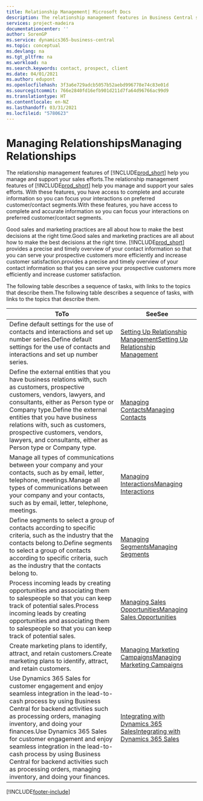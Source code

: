 ```yaml
---
title: Relationship Management| Microsoft Docs
description: The relationship management features in Business Central support your sales efforts and let you access information about contacts and prospects so you can serve customers efficiently.
services: project-madeira
documentationcenter: ''
author: SorenGP
ms.service: dynamics365-business-central
ms.topic: conceptual
ms.devlang: na
ms.tgt_pltfrm: na
ms.workload: na
ms.search.keywords: contact, prospect, client
ms.date: 04/01/2021
ms.author: edupont
ms.openlocfilehash: 3f3a6e729adcb5057b52aebd996778e74c83e01d
ms.sourcegitcommit: 766e2840fd16efb901d211d7fa64d96766ac99d9
ms.translationtype: HT
ms.contentlocale: en-NZ
ms.lasthandoff: 03/31/2021
ms.locfileid: "5780623"
---
```

# <a name="managing-relationships"></a><span data-ttu-id="936bd-103">Managing Relationships</span><span class="sxs-lookup"><span data-stu-id="936bd-103">Managing Relationships</span></span>
<span data-ttu-id="936bd-104">The relationship management features of [!INCLUDE[prod_short](includes/prod_short.md)] help you manage and support your sales efforts.</span><span class="sxs-lookup"><span data-stu-id="936bd-104">The relationship management features of [!INCLUDE[prod_short](includes/prod_short.md)] help you manage and support your sales efforts.</span></span> <span data-ttu-id="936bd-105">With these features, you have access to complete and accurate information so you can focus your interactions on preferred customer/contact segments.</span><span class="sxs-lookup"><span data-stu-id="936bd-105">With these features, you have access to complete and accurate information so you can focus your interactions on preferred customer/contact segments.</span></span>

<span data-ttu-id="936bd-106">Good sales and marketing practices are all about how to make the best decisions at the right time.</span><span class="sxs-lookup"><span data-stu-id="936bd-106">Good sales and marketing practices are all about how to make the best decisions at the right time.</span></span> [!INCLUDE[prod_short](includes/prod_short.md)] <span data-ttu-id="936bd-107">provides a precise and timely overview of your contact information so that you can serve your prospective customers more efficiently and increase customer satisfaction.</span><span class="sxs-lookup"><span data-stu-id="936bd-107">provides a precise and timely overview of your contact information so that you can serve your prospective customers more efficiently and increase customer satisfaction.</span></span>

<span data-ttu-id="936bd-108">The following table describes a sequence of tasks, with links to the topics that describe them.</span><span class="sxs-lookup"><span data-stu-id="936bd-108">The following table describes a sequence of tasks, with links to the topics that describe them.</span></span>  

| <span data-ttu-id="936bd-109">To</span><span class="sxs-lookup"><span data-stu-id="936bd-109">To</span></span> | <span data-ttu-id="936bd-110">See</span><span class="sxs-lookup"><span data-stu-id="936bd-110">See</span></span> |
| --- | --- |
|<span data-ttu-id="936bd-111">Define default settings for the use of contacts and interactions and set up number series.</span><span class="sxs-lookup"><span data-stu-id="936bd-111">Define default settings for the use of contacts and interactions and set up number series.</span></span>|[<span data-ttu-id="936bd-112">Setting Up Relationship Management</span><span class="sxs-lookup"><span data-stu-id="936bd-112">Setting Up Relationship Management</span></span>](marketing-setup-marketing.md)|
|<span data-ttu-id="936bd-113">Define the external entities that you have business relations with, such as customers, prospective customers, vendors, lawyers, and consultants, either as Person type or Company type.</span><span class="sxs-lookup"><span data-stu-id="936bd-113">Define the external entities that you have business relations with, such as customers, prospective customers, vendors, lawyers, and consultants, either as Person type or Company type.</span></span>|[<span data-ttu-id="936bd-114">Managing Contacts</span><span class="sxs-lookup"><span data-stu-id="936bd-114">Managing Contacts</span></span>](marketing-contacts.md)|
|<span data-ttu-id="936bd-115">Manage all types of communications between your company and your contacts, such as by email, letter, telephone, meetings.</span><span class="sxs-lookup"><span data-stu-id="936bd-115">Manage all types of communications between your company and your contacts, such as by email, letter, telephone, meetings.</span></span>|[<span data-ttu-id="936bd-116">Managing Interactions</span><span class="sxs-lookup"><span data-stu-id="936bd-116">Managing Interactions</span></span>](marketing-interactions.md)|
|<span data-ttu-id="936bd-117">Define segments to select a group of contacts according to specific criteria, such as the industry that the contacts belong to.</span><span class="sxs-lookup"><span data-stu-id="936bd-117">Define segments to select a group of contacts according to specific criteria, such as the industry that the contacts belong to.</span></span>|[<span data-ttu-id="936bd-118">Managing Segments</span><span class="sxs-lookup"><span data-stu-id="936bd-118">Managing Segments</span></span>](marketing-segments.md)|
|<span data-ttu-id="936bd-119">Process incoming leads by creating opportunities and associating them to salespeople so that you can keep track of potential sales.</span><span class="sxs-lookup"><span data-stu-id="936bd-119">Process incoming leads by creating opportunities and associating them to salespeople so that you can keep track of potential sales.</span></span>|[<span data-ttu-id="936bd-120">Managing Sales Opportunities</span><span class="sxs-lookup"><span data-stu-id="936bd-120">Managing Sales Opportunities</span></span>](marketing-manage-sales-opportunities.md)|
|<span data-ttu-id="936bd-121">Create marketing plans to identify, attract, and retain customers.</span><span class="sxs-lookup"><span data-stu-id="936bd-121">Create marketing plans to identify, attract, and retain customers.</span></span>|[<span data-ttu-id="936bd-122">Managing Marketing Campaigns</span><span class="sxs-lookup"><span data-stu-id="936bd-122">Managing Marketing Campaigns</span></span>](marketing-campaigns.md)|
|<span data-ttu-id="936bd-123">Use Dynamics 365 Sales for customer engagement and enjoy seamless integration in the lead-to-cash process by using Business Central for backend activities such as processing orders, managing inventory, and doing your finances.</span><span class="sxs-lookup"><span data-stu-id="936bd-123">Use Dynamics 365 Sales for customer engagement and enjoy seamless integration in the lead-to-cash process by using Business Central for backend activities such as processing orders, managing inventory, and doing your finances.</span></span>|[<span data-ttu-id="936bd-124">Integrating with Dynamics 365 Sales</span><span class="sxs-lookup"><span data-stu-id="936bd-124">Integrating with Dynamics 365 Sales</span></span>](marketing-integrate-dynamicscrm.md)|


[!INCLUDE[footer-include](includes/footer-banner.md)]